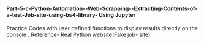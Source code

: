 #### Part-5-c-Python-Automation--Web-Scrapping--Extracting-Contents-of-a-test-Job-site-using-bs4-library- Using Jupyter
Practice Codes with user defined functions to display results directly on the console . Reference-  Real Python  website(Fake job- site).
